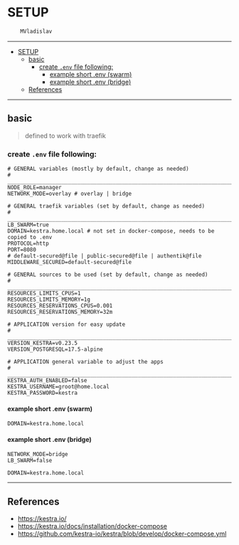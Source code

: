# SETUP

```sh
    MVladislav
```

---

- [SETUP](#setup)
  - [basic](#basic)
    - [create `.env` file following:](#create-env-file-following)
      - [example short .env (swarm)](#example-short-env-swarm)
      - [example short .env (bridge)](#example-short-env-bridge)
  - [References](#references)

---

## basic

> defined to work with traefik

### create `.env` file following:

```env
# GENERAL variables (mostly by default, change as needed)
# ______________________________________________________________________________
NODE_ROLE=manager
NETWORK_MODE=overlay # overlay | bridge

# GENERAL traefik variables (set by default, change as needed)
# ______________________________________________________________________________
LB_SWARM=true
DOMAIN=kestra.home.local # not set in docker-compose, needs to be copied to .env
PROTOCOL=http
PORT=8080
# default-secured@file | public-secured@file | authentik@file
MIDDLEWARE_SECURED=default-secured@file

# GENERAL sources to be used (set by default, change as needed)
# ______________________________________________________________________________
RESOURCES_LIMITS_CPUS=1
RESOURCES_LIMITS_MEMORY=1g
RESOURCES_RESERVATIONS_CPUS=0.001
RESOURCES_RESERVATIONS_MEMORY=32m

# APPLICATION version for easy update
# ______________________________________________________________________________
VERSION_KESTRA=v0.23.5
VERSION_POSTGRESQL=17.5-alpine

# APPLICATION general variable to adjust the apps
# ______________________________________________________________________________
KESTRA_AUTH_ENABLED=false
KESTRA_USERNAME=groot@home.local
KESTRA_PASSWORD=kestra
```

#### example short .env (swarm)

```env
DOMAIN=kestra.home.local
```

#### example short .env (bridge)

```env
NETWORK_MODE=bridge
LB_SWARM=false

DOMAIN=kestra.home.local
```

---

## References

- <https://kestra.io/>
- <https://kestra.io/docs/installation/docker-compose>
- <https://github.com/kestra-io/kestra/blob/develop/docker-compose.yml>
